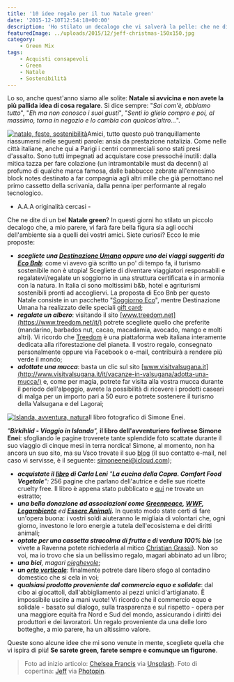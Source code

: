 ```yaml
---
title: '10 idee regalo per il tuo Natale green'
date: '2015-12-10T12:54:18+00:00'
description: 'Ho stilato un decalogo che vi salverà la pelle: che ne dite di optare per un Natale green?'
featuredImage: ../uploads/2015/12/jeff-christmas-150x150.jpg
category:
    - Green Mix
tags:
    - Acquisti consapevoli
    - Green
    - Natale
    - Sostenibilità
---
```



Lo so, anche quest'anno siamo alle solite: **Natale si avvicina e non avete la più pallida idea di cosa regalare**. Si dice sempre: "*Sai com'è, abbiamo tutto*", "*Eh ma non conosco i suoi gusti*", "*Senti io glielo compro e poi, al massimo, torna in negozio e lo cambia con qualcos'altro...*".

[![natale, feste, sostenibilità](../uploads/2015/12/chelsea-francis-300x200.jpg)](https://myhumus.com/wp-content/uploads/2015/12/chelsea-francis.jpg)Amici, tutto questo può tranquillamente riassumersi nelle seguenti parole: ansia da prestazione natalizia.
Come nelle città italiane, anche qui a Parigi i centri commerciali sono stati presi d'assalto. Sono tutti impegnati ad acquistare cose pressoché inutili: dalla mitica tazza per fare colazione (un intramontabile must da decenni) al profumo di qualche marca famosa, dalle babbucce zebrate all'ennesimo block notes destinato a far compagnia agli altri mille che già pernottano nel primo cassetto della scrivania, dalla penna iper performante al regalo tecnologico.

- A.A.A originalità cercasi -

Che ne dite di un bel **Natale green**?
In questi giorni ho stilato un piccolo decalogo che, a mio parere, vi farà fare bella figura sia agli occhi dell'ambiente sia a quelli dei vostri amici. Siete curiosi?
Ecco le mie proposte:

- ***scegliete una [Destinazione Umana](http://www.destinazioneumana.it) oppure uno dei viaggi suggeriti da [Eco Bnb](http://ecobnb.it)***: come vi avevo già scritto un po' di tempo fa, il turismo sostenibile non è utopia! Scegliete di diventare viaggiatori responsabili e regalatevi/regalate un soggiorno in una struttura certificata e in armonia con la natura. In Italia ci sono moltissimi b&amp;b, hotel e agriturismi sostenibili pronti ad accogliervi. La proposta di Eco Bnb per questo Natale consiste in un pacchetto "[Soggiorno Eco](http://ecobnb.it/blog/viaggio-regalo/)", mentre Destinazione Umana ha realizzato delle speciali [gift card](http://www.destinazioneumana.it/blog/2015/12/01/a-natale-regala-una-destinazione-umana/);
- ***regalate un albero***: visitando il sito [www.treedom.net](https://www.treedom.net/it/) potrete scegliete quello che preferite (mandarino, barbados nut, cacao, macadamia, avocado, mango e molti altri). Vi ricordo che [Treedom](https://myhumus.com/riforestazione/) è una piattaforma web italiana interamente dedicata alla riforestazione del pianeta. Il vostro regalo, consegnato personalmente oppure via Facebook o e-mail, contribuirà a rendere più verde il mondo;
- ***adottate una mucca***: basta un clic sul sito [www.visitvalsugana.it](http://www.visitvalsugana.it/it/vacanze-in-valsugana/adotta-una-mucca/) e, come per magia, potrete far visita alla vostra mucca durante il periodo dell'alpeggio, avrete la possibilità di ricevere i prodotti caseari di malga per un importo pari a 50 euro e potrete sostenere il turismo della Valsugana e del Lagorai;

[![Islanda, avventura, natura](../uploads/2015/12/birkihlid-islanda-300x199.jpg)](https://myhumus.com/wp-content/uploads/2015/12/birkihlid-islanda.jpg)Il libro fotografico di Simone Enei.

  *"***Birkihlid - Viaggio in Islanda***",* **il libro dell'avventuriero forlivese Simone Enei**: sfogliando le pagine troverete tante splendide foto scattate durante il suo viaggio di cinque mesi in terra nordica! Simone, al momento, non ha ancora un suo sito, ma su Vsco trovate il suo [blog](http://simoneenei.vsco.co/grid/1) (il suo contatto e-mail, nel caso vi servisse, è il seguente: simoneenei@icloud.com);
- ***acquistate il [libro](https://lacucinadellacapra.wordpress.com) di Carla Leni*** *"**La cucina della Capra. Comfort Food Vegetale**":* 256 pagine che parlano dell'autrice e delle sue ricette cruelty free. Il libro è appena stato pubblicato e [qui](http://issuu.com/energiefanzine/docs/sample_la_cucina_della_capra) ne trovate un estratto;
- ***una bella donazione ad associazioni come** ***[Greenpeace](http://shop.greenpeace.it/prodotto/calendario-2016/?utm_source=GPita&utm_medium=openspace&utm_campaign=Planet), [WWF](http://pandagift.wwf.it), [Legambiente](http://www.legambiente.it)*** *ed* ***[Essere Animali](http://www.essereanimali.org/infoshop/)*.*** In questo modo state certi di fare un'opera buona: i vostri soldi aiuteranno le migliaia di volontari che, ogni giorno, investono le loro energie a tutela dell'ecosistema e dei diritti animali;
- ***optate per una cassetta stracolma di frutta e di verdura 100% bio*** (se vivete a Ravenna potete richiederla al mitico [Christian Grassi](https://www.facebook.com/mater.naturae/?fref=ts)). Non so voi, ma io trovo che sia un bellissimo regalo, magari abbinato ad un libro;
- ***una** **bici**, magari [pieghevole](http://www.sadabike.it/en/)*;
- ***un [orto verticale](https://myhumus.com/veve-orto-verticale/)**:* finalmente potrete dare libero sfogo al contadino domestico che si cela in voi;
- ***qualsiasi prodotto proveniente dal** **commercio equo e solidale***: dal cibo ai giocattoli, dall'abbigliamento ai pezzi unici d'artigianato. È impossibile uscire a mani vuote! Vi ricordo che il commercio equo e solidale - basato sul dialogo, sulla trasparenza e sul rispetto - opera per una maggiore equità fra Nord e Sud del mondo, assicurando i diritti dei produttori e dei lavoratori. Un regalo proveniente da una delle loro botteghe, a mio parere, ha un altissimo valore.

Queste sono alcune idee che mi sono venute in mente, scegliete quella che vi ispira di più!
**Se sarete green, farete sempre e comunque un figurone**.

> Foto ad inizio articolo: [Chelsea Francis](http://www.chelsealainefrancis.com) via [Unsplash](https://unsplash.com).
> Foto di copertina: [Jeff](http://www.flickr.com/photos/30354453@N00/5284650602) via [Photopin](http://photopin.com).

